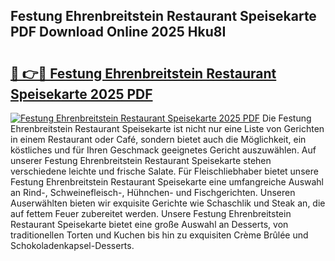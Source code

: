 ## Festung Ehrenbreitstein Restaurant Speisekarte PDF Download Online 2025 Hku8I

# <h2><a href="http://gcafz1.nevu.top/?p=Festung+Ehrenbreitstein+Restaurant+Speisekarte">🔗 👉🔴 Festung Ehrenbreitstein Restaurant Speisekarte 2025 PDF</a></h2>

[![Festung Ehrenbreitstein Restaurant Speisekarte 2025 PDF](https://i.imgur.com/dBaPXMq.png)](http://gcafz1.nevu.top/?p=Festung+Ehrenbreitstein+Restaurant+Speisekarte)
Die Festung Ehrenbreitstein Restaurant Speisekarte ist nicht nur eine Liste von Gerichten in einem Restaurant oder Café, sondern bietet auch die Möglichkeit, ein köstliches und für Ihren Geschmack geeignetes Gericht auszuwählen. Auf unserer Festung Ehrenbreitstein Restaurant Speisekarte stehen verschiedene leichte und frische Salate. Für Fleischliebhaber bietet unsere Festung Ehrenbreitstein Restaurant Speisekarte eine umfangreiche Auswahl an Rind-, Schweinefleisch-, Hühnchen- und Fischgerichten. Unseren Auserwählten bieten wir exquisite Gerichte wie Schaschlik und Steak an, die auf fettem Feuer zubereitet werden. Unsere Festung Ehrenbreitstein Restaurant Speisekarte bietet eine große Auswahl an Desserts, von traditionellen Torten und Kuchen bis hin zu exquisiten Crème Brûlée und Schokoladenkapsel-Desserts.

